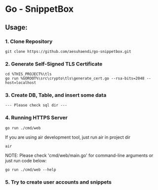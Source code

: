 # Go - SnippetBox

## Usage:

### 1. Clone Repository
```
git clone https://github.com/aesuhaendi/go-snippetbox.git
```

### 2. Generate Self-Signed TLS Certificate
```
cd %THIS_PROJECT%\tls
go run %GOROOT%\src\crypto\tls\generate_cert.go --rsa-bits=2048 --host=localhost
```

### 3. Create DB, Table, and insert some data
```
--- Please check sql dir ---
```

### 4. Running HTTPS Server
```
go run ./cmd/web
```
If you are using air development tool, just run air in project dir
```
air
```
NOTE: Please check 'cmd/web/main.go' for command-line arguments or just run code below:
```
go run ./cmd/web --help
```

### 5. Try to create user accounts and snippets